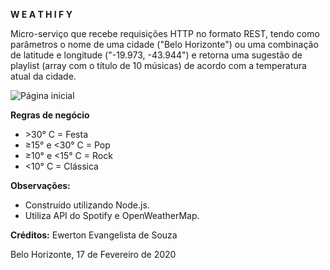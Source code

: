 **W E A T H I F Y**

Micro-serviço que recebe requisições HTTP no formato REST, tendo como parâmetros o nome de uma cidade ("Belo Horizonte") ou uma combinação de latitude e longitude ("-19.973, -43.944") e retorna uma sugestão de playlist (array com o título de 10 músicas) de acordo com a temperatura atual da cidade.


![Página inicial](https://i.imgur.com/AXHw912.png)


**Regras de negócio**
- \>30° C = Festa
- ≥15° e <30° C = Pop
- ≥10° e <15° C = Rock
- <10° C = Clássica

**Observações:**
- Construído utilizando Node.js.
- Utiliza API do Spotify e OpenWeatherMap.

**Créditos:**
Ewerton Evangelista de Souza

Belo Horizonte, 17 de Fevereiro de 2020
